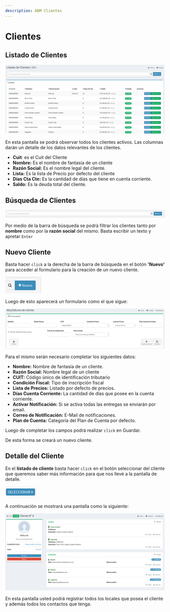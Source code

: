 ```yaml
---
description: ABM Clientes
---
```


# Clientes

## Listado de Clientes

![Listado de Clientes](../../.gitbook/assets/screenshot-guido.beerapp.com.ar-2019.07.28-16_59_15.png)

En esta pantalla se podrá observar todos los clientes activos. Las columnas darán un detalle de los datos relevantes de los clientes.

* **Cuit**: es el Cuit del Cliente
* **Nombre:**  Es el nombre de fantasía de un cliente
* **Razón Social:** Es el nombre legal del cliente.
* **Lista:** Es la lista de Precio por defecto del cliente
* **Días Cta Cte:** Es la cantidad de días que tiene en cuenta corriente.
* **Saldo:** Es la deuda total del cliente.

## Búsqueda de Clientes

![Barra de B&#xFA;squeda de Clientes](../../.gitbook/assets/screenshot-guido.beerapp.com.ar-2019.07.28-17_04_40.png)

Por medio de la barra de búsqueda se podrá filtrar los clientes tanto por **nombre** como por la **razón social** del mismo. Basta escribir un texto y apretar `Enter`



## Nuevo Cliente

Basta hacer `click` a la derecha de la barra de búsqueda en el botón **'Nuevo'** para acceder al formulario para la creación de un nuevo cliente.

![Bot&#xF3;n de Nuevo Cliente](../../.gitbook/assets/screenshot-guido.beerapp.com.ar-2019.07.28-15_07_45.png)

Luego de esto aparecerá un formulario como el que sigue:

![Formulario de Alta/Edici&#xF3;n de Clientes](../../.gitbook/assets/screenshot-guido.beerapp.com.ar-2019.07.28-17_06_55.png)

Para el mismo serán necesario completar los siguientes datos:

* **Nombre:** Nombre de fantasía de un cliente.
* **Razón Social:** Nombre legal de un cliente
* **CUIT:** Código único de identificación tributario
* **Condición Fiscal:** Tipo de inscripción fiscal
* **Lista de Precios:** Listado por defecto de precios.
* **Días Cuenta Corriente:** La cantidad de días que posee en la cuenta corriente.
* **Activar Notificación:** Si se activa todas las entregas se enviarán por email.
* **Correo de Notificación:** E-Mail de notificaciones. 
* **Plan de Cuenta:** Categoría del Plan de Cuenta por defecto.

Luego de completar los campos podrá realizar `click` en Guardar.

De esta forma se creará un nuevo cliente.

## Detalle del Cliente

En el **listado de cliente** basta hacer `click` en el botón seleccionar del cliente que queremos saber más información para que nos llevé a la pantalla de detalle.

![Bot&#xF3;n de Selecci&#xF3;n de Cliente](../../.gitbook/assets/screenshot-guido.beerapp.com.ar-2019.07.28-15_14_56.png)

A continuación se mostrará una pantalla como la siguiente:

![Detalle de un Cliente](../../.gitbook/assets/screenshot-guido.beerapp.com.ar-2019.07.28-17_14_18.png)

En esta pantalla usted podrá registrar todos los locales que posea el cliente y además todos los contactos que tenga.



